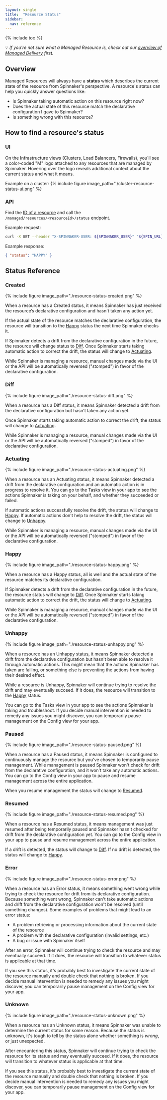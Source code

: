 ```yaml
---
layout: single
title:  "Resource Status"
sidebar:
  nav: reference
---
```


{% include toc %}

💡 *If you're not sure what a Managed Resource is, check out our [overview of Managed Delivery](/reference/managed-delivery) first.*

## Overview
Managed Resources will always have a **status** which describes the current state of the resource from Spinnaker's perspective. A resource's status can help you quickly answer questions like:
  - Is Spinnaker taking automatic action on this resource right now?
  - Does the actual state of this resource match the declarative configuration I gave to Spinnaker?
  - Is something wrong with this resource?

## How to find a resource's status

### UI
On the Infrastructure views (Clusters, Load Balancers, Firewalls), you'll see a color-coded "M" logo attached to any resources that are managed by Spinnaker. Hovering over the logo reveals additional context about the current status and what it means.

Example on a cluster:
{%
  include
  figure
  image_path="./cluster-resource-status-ui.png"
%}


### API
Find the [ID of a resource](/reference/managed-delivery/getting-started/#find-your-resource-id) and call the `/managed/resources/<resourceId>/status` endpoint.

Example request:
```bash
curl -X GET --header "X-SPINNAKER-USER: ${SPINNAKER_USER}" "${SPIN_URL}/<resourceId>/status"
```
Example response:
```json
{ "status": "HAPPY" }
```

## Status Reference

### Created
{%
  include
  figure
  image_path="./resource-status-created.png"
%}

When a resource has a Created status, it means Spinnaker has just received the resource’s declarative configuration and hasn't taken any action yet.

If the actual state of the resource matches the declarative configuration, the resource will transition to the [Happy](/reference/managed-delivery/resource-status/#happy) status the next time Spinnaker checks it.

If Spinnaker detects a drift from the declarative configuration in the future, the resource will change status to [Diff](/reference/managed-delivery/resource-status/#diff). Once Spinnaker starts taking automatic action to correct the drift, the status will change to [Actuating](/reference/managed-delivery/resource-status/#actuating).

While Spinnaker is managing a resource, manual changes made via the UI or the API will be automatically reversed ("stomped") in favor of the declarative configuration.

### Diff
{%
  include
  figure
  image_path="./resource-status-diff.png"
%}

When a resource has a Diff status, it means Spinnaker detected a drift from the declarative configuration but hasn't taken any action yet.

Once Spinnaker starts taking automatic action to correct the drift, the status will change to [Actuating](/reference/managed-delivery/resource-status/#actuating).

While Spinnaker is managing a resource, manual changes made via the UI or the API will be automatically reversed ("stomped") in favor of the declarative configuration.

### Actuating
{%
  include
  figure
  image_path="./resource-status-actuating.png"
%}

When a resource has an Actuating status, it means Spinnaker detected a drift from the declarative configuration and an automatic action is in progress to resolve it. You can go to the Tasks view in your app to see the actions Spinnaker is taking on your behalf, and whether they succeeded or failed.

If automatic actions successfully resolve the drift, the status will change to [Happy](/reference/managed-delivery/resource-status/#happy). If automatic actions don't help to resolve the drift, the status will change to [Unhappy](/reference/managed-delivery/resource-status/#unhappy).

While Spinnaker is managing a resource, manual changes made via the UI or the API will be automatically reversed ("stomped") in favor of the declarative configuration.

### Happy
{%
  include
  figure
  image_path="./resource-status-happy.png"
%}

When a resource has a Happy status, all is well and the actual state of the resource matches its declarative configuration.

If Spinnaker detects a drift from the declarative configuration in the future, the resource status will change to [Diff](/reference/managed-delivery/resource-status/#diff). Once Spinnaker starts taking automatic action to correct the drift, the status will change to [Actuating](/reference/managed-delivery/resource-status/#actuating).

While Spinnaker is managing a resource, manual changes made via the UI or the API will be automatically reversed ("stomped") in favor of the declarative configuration.

### Unhappy
{%
  include
  figure
  image_path="./resource-status-unhappy.png"
%}

When a resource has an Unhappy status, it means Spinnaker detected a drift from the declarative configuration but hasn't been able to resolve it through automatic actions. This might mean that the actions Spinnaker has taken are failing, or something else is preventing the actions from having their desired effect.

While a resource is Unhappy, Spinnaker will continue trying to resolve the drift and may eventually succeed. If it does, the resource will transition to the [Happy](/reference/managed-delivery/resource-status/#happy) status.

You can go to the Tasks view in your app to see the actions Spinnaker is taking and troubleshoot. If you decide manual intervention is needed to remedy any issues you might discover, you can temporarily pause management on the Config view for your app.

### Paused
{%
  include
  figure
  image_path="./resource-status-paused.png"
%}

When a resource has a Paused status, it means Spinnaker is configured to continuously manage the resource but you've chosen to temporarily pause management. While management is paused Spinnaker won't check for drift from the declarative configuration, and it won't take any automatic actions. You can go to the Config view in your app to pause and resume management across the entire application.

When you resume management the status will change to [Resumed](/reference/managed-delivery/resource-status/#resumed).

### Resumed
{%
  include
  figure
  image_path="./resource-status-resumed.png"
%}

When a resource has a Resumed status, it means management was just resumed after being temporarily paused and Spinnaker hasn't checked for drift from the declarative configuration yet. You can go to the Config view in your app to pause and resume management across the entire application.

If a drift is detected, the status will change to [Diff](/reference/managed-delivery/resource-status/#diff). If no drift is detected, the status will change to [Happy](/reference/managed-delivery/resource-status/#unhappy).

### Error
{%
  include
  figure
  image_path="./resource-status-error.png"
%}

When a resource has an Error status, it means something went wrong while trying to check the resource for drift from its declarative configuration. Because something went wrong, Spinnaker can't take automatic actions and drift from the declarative configuration won't be resolved (until something changes). Some examples of problems that might lead to an error status:

  - A problem retrieving or processing information about the current state of the resource
  - A problem with the declarative configuration (invalid settings, etc.)
  - A bug or issue with Spinnaker itself

After an error, Spinnaker will continue trying to check the resource and may eventually succeed. If it does, the resource will transition to whatever status is applicable at that time.

If you see this status, it's probably best to investigate the current state of the resource manually and double check that nothing is broken. If you decide manual intervention is needed to remedy any issues you might discover, you can temporarily pause management on the Config view for your app.

### Unknown
{%
  include
  figure
  image_path="./resource-status-unknown.png"
%}

When a resource has an Unknown status, it means Spinnaker was unable to determine the current status for some reason. Because the status is unknown, it's tough to tell by the status alone whether something is *wrong*, or just unexpected.

After encountering this status, Spinnaker will continue trying to check the resource for its status and may eventually succeed. If it does, the resource will transition to whatever status is applicable at that time.

If you see this status, it's probably best to investigate the current state of the resource manually and double check that nothing is broken. If you decide manual intervention is needed to remedy any issues you might discover, you can temporarily pause management on the Config view for your app.
